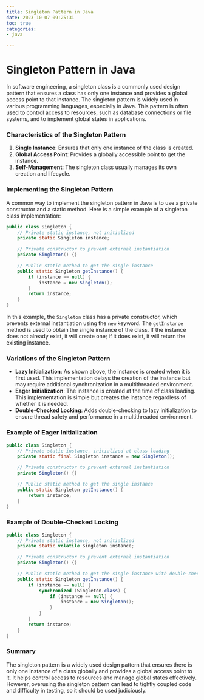```yaml
---
title: Singleton Pattern in Java
date: 2023-10-07 09:25:31
toc: true  
categories:  
- java  

---
```


# Singleton Pattern in Java

In software engineering, a singleton class is a commonly used design pattern that ensures a class has only one instance and provides a global access point to that instance. The singleton pattern is widely used in various programming languages, especially in Java. This pattern is often used to control access to resources, such as database connections or file systems, and to implement global states in applications.

### Characteristics of the Singleton Pattern

1. **Single Instance**: Ensures that only one instance of the class is created.
2. **Global Access Point**: Provides a globally accessible point to get the instance.
3. **Self-Management**: The singleton class usually manages its own creation and lifecycle.

### Implementing the Singleton Pattern

A common way to implement the singleton pattern in Java is to use a private constructor and a static method. Here is a simple example of a singleton class implementation:

```java
public class Singleton {
    // Private static instance, not initialized
    private static Singleton instance;

    // Private constructor to prevent external instantiation
    private Singleton() {}

    // Public static method to get the single instance
    public static Singleton getInstance() {
        if (instance == null) {
            instance = new Singleton();
        }
        return instance;
    }
}
```

In this example, the `Singleton` class has a private constructor, which prevents external instantiation using the `new` keyword. The `getInstance` method is used to obtain the single instance of the class. If the instance does not already exist, it will create one; if it does exist, it will return the existing instance.

### Variations of the Singleton Pattern

- **Lazy Initialization**: As shown above, the instance is created when it is first used. This implementation delays the creation of the instance but may require additional synchronization in a multithreaded environment.
- **Eager Initialization**: The instance is created at the time of class loading. This implementation is simple but creates the instance regardless of whether it is needed.
- **Double-Checked Locking**: Adds double-checking to lazy initialization to ensure thread safety and performance in a multithreaded environment.

### Example of Eager Initialization

```java
public class Singleton {
    // Private static instance, initialized at class loading
    private static final Singleton instance = new Singleton();

    // Private constructor to prevent external instantiation
    private Singleton() {}

    // Public static method to get the single instance
    public static Singleton getInstance() {
        return instance;
    }
}
```

### Example of Double-Checked Locking

```java
public class Singleton {
    // Private static instance, not initialized
    private static volatile Singleton instance;

    // Private constructor to prevent external instantiation
    private Singleton() {}

    // Public static method to get the single instance with double-checked locking
    public static Singleton getInstance() {
        if (instance == null) {
            synchronized (Singleton.class) {
                if (instance == null) {
                    instance = new Singleton();
                }
            }
        }
        return instance;
    }
}
```

### Summary

The singleton pattern is a widely used design pattern that ensures there is only one instance of a class globally and provides a global access point to it. It helps control access to resources and manage global states effectively. However, overusing the singleton pattern can lead to tightly coupled code and difficulty in testing, so it should be used judiciously.